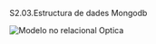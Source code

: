 S2.03.Estructura de dades Mongodb


![Modelo no relacional Optica](https://user-images.githubusercontent.com/107498443/193459714-7619931f-884e-4f49-afaa-9bb31aff15bc.png)
